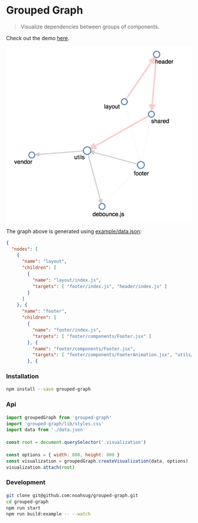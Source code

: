 # Grouped Graph
> Visualize dependencies between groups of components.

Check out the demo [here](https://noahsug.github.io/grouped-graph/example).

![](https://github.com/noahsug/grouped-graph/blob/master/example.png)

The graph above is generated using [example/data.json](https://github.com/noahsug/grouped-graph/blob/master/example/data.json):

```json
{
  "nodes": [
    {
      "name": "layout",
      "children": [
        {
          "name": "layout/index.js",
          "targets": [ "footer/index.js", "header/index.js" ]
        }
      ]
    }, {
      "name": "footer",
      "children": [
        {
          "name": "footer/index.js",
          "targets": [ "footer/components/Footer.jsx" ]
        }, {
          "name": "footer/components/Footer.jsx",
          "targets": [ "footer/components/FooterAnimation.jsx", "utils/clone.js" ]
        }, {
```

### Installation
```sh
npm install --save grouped-graph
```

### Api
```js
import groupedGraph from 'grouped-graph'
import 'grouped-graph/lib/styles.css'
import data from './data.json'

const root = document.querySelector('.visualization')

const options = { width: 800, height: 800 }
const visualization = groupedGraph.createVisualization(data, options)
visualization.attach(root)
```

### Development
```sh
git clone git@github.com:noahsug/grouped-graph.git
cd grouped-graph
npm run start
npm run build:example -- --watch
```
